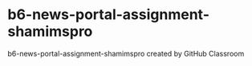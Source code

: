 # b6-news-portal-assignment-shamimspro
b6-news-portal-assignment-shamimspro created by GitHub Classroom
